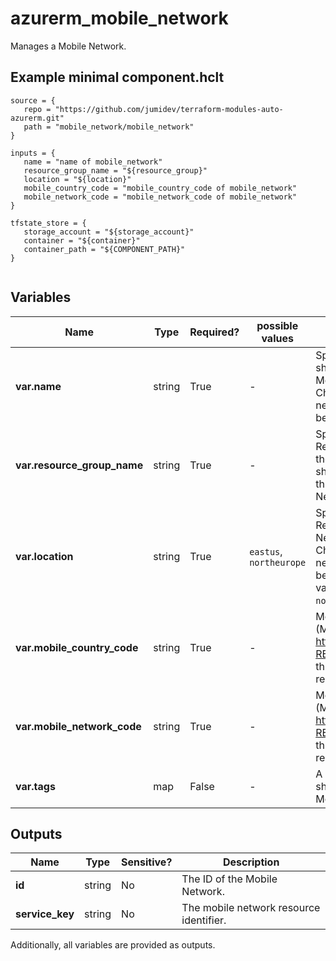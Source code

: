 # azurerm_mobile_network

Manages a Mobile Network.

## Example minimal component.hclt

```hcl
source = {
   repo = "https://github.com/jumidev/terraform-modules-auto-azurerm.git" 
   path = "mobile_network/mobile_network" 
}

inputs = {
   name = "name of mobile_network" 
   resource_group_name = "${resource_group}" 
   location = "${location}" 
   mobile_country_code = "mobile_country_code of mobile_network" 
   mobile_network_code = "mobile_network_code of mobile_network" 
}

tfstate_store = {
   storage_account = "${storage_account}" 
   container = "${container}" 
   container_path = "${COMPONENT_PATH}" 
}


```

## Variables

| Name | Type | Required? |  possible values |  Description |
| ---- | ---- | --------- |  ----------- | ----------- |
| **var.name** | string | True | -  |  Specifies the name which should be used for this Mobile Network. Changing this forces a new Mobile Network to be created. | 
| **var.resource_group_name** | string | True | -  |  Specifies the name of the Resource Group where the Mobile Network should exist. Changing this forces a new Mobile Network to be created. | 
| **var.location** | string | True | `eastus`, `northeurope`  |  Specifies the Azure Region where the Mobile Network should exist. Changing this forces a new Mobile Network to be created. The possible values are `eastus` and `northeurope`. | 
| **var.mobile_country_code** | string | True | -  |  Mobile country code (MCC), defined in https://www.itu.int/rec/T-REC-E.212 . Changing this forces a new resource to be created. | 
| **var.mobile_network_code** | string | True | -  |  Mobile network code (MNC), defined in https://www.itu.int/rec/T-REC-E.212 . Changing this forces a new resource to be created. | 
| **var.tags** | map | False | -  |  A mapping of tags which should be assigned to the Mobile Network. | 



## Outputs

| Name | Type | Sensitive? | Description |
| ---- | ---- | --------- | --------- |
| **id** | string | No  | The ID of the Mobile Network. | 
| **service_key** | string | No  | The mobile network resource identifier. | 

Additionally, all variables are provided as outputs.
